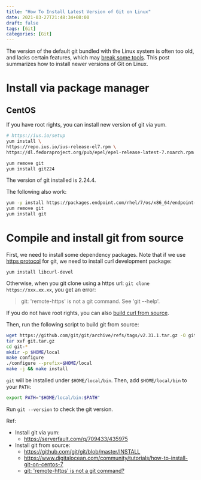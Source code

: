 ```yaml
---
title: "How To Install Latest Version of Git on Linux"
date: 2021-03-27T21:48:34+08:00
draft: false
tags: [Git]
categories: [Git]
---
```


The version of the default git bundled with the Linux system is often too old,
and lacks certain features, which may [break some tools](https://github.com/lewis6991/gitsigns.nvim/issues/103).
This post summarizes how to install newer versions of Git on Linux.

<!--more-->

# Install via package manager

## CentOS

If you have root rights, you can install new version of git via yum.

```bash
# https://ius.io/setup
yum install \
https://repo.ius.io/ius-release-el7.rpm \
https://dl.fedoraproject.org/pub/epel/epel-release-latest-7.noarch.rpm

yum remove git
yum install git224
```

The version of git installed is 2.24.4.

The following also work:

```bash
yum -y install https://packages.endpoint.com/rhel/7/os/x86_64/endpoint-repo-1.7-1.x86_64.rpm
yum remove git
yum install git
```

# Compile and install git from source

First, we need to install some dependency packages. Note that if we use [https
protocol](https://gist.github.com/grawity/4392747) for git, we need to install
curl development package:

```
yum install libcurl-devel
```

Otherwise, when you git clone using a https url: `git clone https://xxx.xx.xx`,
you get an error:

> git: 'remote-https' is not a git command. See 'git --help'.

If you do not have root rights, you can also [build curl from source](https://curl.se/docs/install.html).

Then, run the following script to build git from source:

```bash
wget https://github.com/git/git/archive/refs/tags/v2.31.1.tar.gz -O git.tar.gz
tar xvf git.tar.gz
cd git-*
mkdir -p $HOME/local
make configure
./configure --prefix=$HOME/local
make -j && make install
```

`git` will be installed under `$HOME/local/bin`. Then, add `$HOME/local/bin` to
your `PATH`:

```bash
export PATH="$HOME/local/bin:$PATH"
```

Run `git --version` to check the git version.

Ref:

+ Install git via yum:
    + https://serverfault.com/q/709433/435975
+ Install git from source:
    + https://github.com/git/git/blob/master/INSTALL
    + https://www.digitalocean.com/community/tutorials/how-to-install-git-on-centos-7
    + [git: 'remote-https' is not a git command?](https://stackoverflow.com/a/65876436/6064933)
